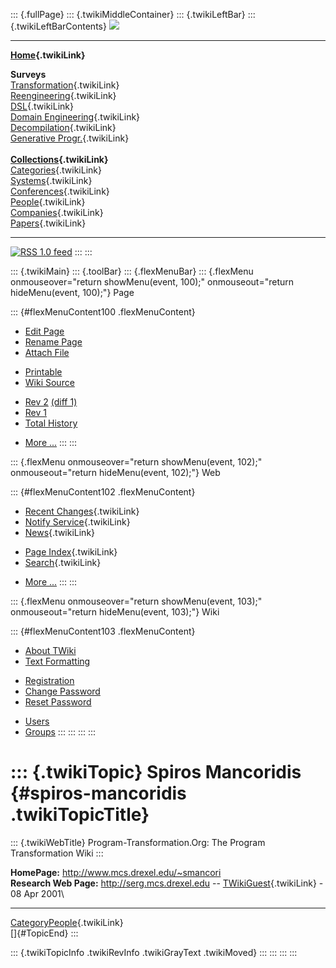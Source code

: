 ::: {.fullPage}
::: {.twikiMiddleContainer}
::: {.twikiLeftBar}
::: {.twikiLeftBarContents}
![](../pub/transformation.gif)

------------------------------------------------------------------------

**[Home](WebHome){.twikiLink}**

**Surveys**\
[Transformation](ProgramTransformation){.twikiLink}\
[Reengineering](ReengineeringWiki){.twikiLink}\
[DSL](DomainSpecificLanguages){.twikiLink}\
[Domain Engineering](DomainEngineering){.twikiLink}\
[Decompilation](DeCompilation){.twikiLink}\
[Generative Progr.](GenerativeProgrammingWiki){.twikiLink}\
\
**[Collections](CategoryCollection){.twikiLink}**\
[Categories](CategoryCategory){.twikiLink}\
[Systems](TransformationSystems){.twikiLink}\
[Conferences](TransformationConferences){.twikiLink}\
[People](TransformationPeople){.twikiLink}\
[Companies](TransformationCompanies){.twikiLink}\
[Papers](CategoryPaper){.twikiLink}

------------------------------------------------------------------------

[![](../pub/rss.gif "RSS 1.0 feed")](WebRss@skin=rss)
:::
:::

::: {.twikiMain}
::: {.toolBar}
::: {.flexMenuBar}
::: {.flexMenu onmouseover="return showMenu(event, 100);" onmouseout="return hideMenu(event, 100);"}
Page

::: {#flexMenuContent100 .flexMenuContent}
-   [Edit
    Page](http://www.program-transformation.org/edit/Transform/SpirosMancoridis?t=1536826376)
-   [Rename
    Page](http://www.program-transformation.org/rename/Transform/SpirosMancoridis)
-   [Attach
    File](http://www.program-transformation.org/attach/Transform/SpirosMancoridis)

<!-- -->

-   [Printable](http://www.program-transformation.org/view/Transform/SpirosMancoridis?skin=print.pattern)
-   [Wiki
    Source](http://www.program-transformation.org/view/Transform/SpirosMancoridis?skin=text&raw=on&contenttype=text/plain)

<!-- -->

-   [Rev
    2](http://www.program-transformation.org/view/Transform/SpirosMancoridis?rev=1.2)
    [(diff 1)](http://www.program-transformation.org/rdiff/Transform/SpirosMancoridis?rev1=1.2&rev2=1.1)
-   [Rev
    1](http://www.program-transformation.org/view/Transform/SpirosMancoridis?rev=1.1)
-   [Total
    History](http://www.program-transformation.org/rdiff/Transform/SpirosMancoridis)

<!-- -->

-   [More
    \...](http://www.program-transformation.org/oops/Transform/SpirosMancoridis?template=oopsmore&param1=1.2&param2=1.2)
:::
:::

::: {.flexMenu onmouseover="return showMenu(event, 102);" onmouseout="return hideMenu(event, 102);"}
Web

::: {#flexMenuContent102 .flexMenuContent}
-   [Recent Changes](WebChanges){.twikiLink}
-   [Notify Service](WebNotify){.twikiLink}
-   [News](WebNews){.twikiLink}

<!-- -->

-   [Page Index](WebIndex){.twikiLink}
-   [Search](WebSearch){.twikiLink}

<!-- -->

-   [More
    \...](http://www.program-transformation.org/oops/Transform/SpirosMancoridis?template=oopsmore&param1=1.2&param2=1.2)
:::
:::

::: {.flexMenu onmouseover="return showMenu(event, 103);" onmouseout="return hideMenu(event, 103);"}
Wiki

::: {#flexMenuContent103 .flexMenuContent}
-   [About
    TWiki](http://www.program-transformation.org/view/TWiki/WebHome)
-   [Text
    Formatting](http://www.program-transformation.org/view/TWiki/TextFormattingRules)

<!-- -->

-   [Registration](http://www.program-transformation.org/view/TWiki/TWikiRegistration)
-   [Change
    Password](http://www.program-transformation.org/view/TWiki/ChangePassword)
-   [Reset
    Password](http://www.program-transformation.org/view/TWiki/ResetPassword)

<!-- -->

-   [Users](http://www.program-transformation.org/view/Main/TWikiUsers)
-   [Groups](http://www.program-transformation.org/view/Main/TWikiGroups)
:::
:::
:::
:::

::: {.twikiTopic}
Spiros Mancoridis {#spiros-mancoridis .twikiTopicTitle}
=================

::: {.twikiWebTitle}
Program-Transformation.Org: The Program Transformation Wiki
:::

**HomePage:** <http://www.mcs.drexel.edu/~smancori>\
**Research Web Page:** <http://serg.mcs.drexel.edu> \--
[TWikiGuest](../Main/TWikiGuest){.twikiLink} - 08 Apr 2001\

------------------------------------------------------------------------

[CategoryPeople](CategoryPeople){.twikiLink}\
[]{#TopicEnd}
:::

::: {.twikiTopicInfo .twikiRevInfo .twikiGrayText .twikiMoved}
:::
:::
:::
:::
